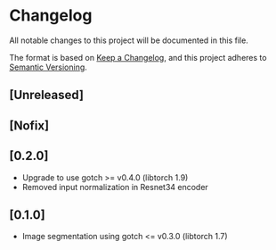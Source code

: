 # Changelog

All notable changes to this project will be documented in this file.

The format is based on [Keep a Changelog](https://keepachangelog.com/en/1.0.0/),
and this project adheres to [Semantic Versioning](https://semver.org/spec/v2.0.0.html).

## [Unreleased]

## [Nofix]

## [0.2.0]
- Upgrade to use gotch >= v0.4.0 (libtorch 1.9)
- Removed input normalization in Resnet34 encoder

## [0.1.0]
- Image segmentation using gotch <= v0.3.0 (libtorch 1.7)
